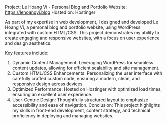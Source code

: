 Project: Le Hoang Vi - Personal Blog and Portfolio
Website: https://lehoangvi.blog
Hosted on: Hostinger

As part of my expertise in web development, I designed and developed Le Hoang Vi, a personal blog and portfolio website, using WordPress integrated with custom HTML/CSS. This project demonstrates my ability to create engaging and responsive websites, with a focus on user experience and design aesthetics.

Key features include:

1. Dynamic Content Management: Leveraging WordPress for seamless content updates, allowing for efficient scalability and site management. 
2. Custom HTML/CSS Enhancements: Personalizing the user interface with carefully crafted custom code, ensuring a modern, clean, and responsive design across devices.
3. Optimized Performance: Hosted on Hostinger with optimized load times, ensuring an excellent user experience.
4. User-Centric Design: Thoughtfully structured layout to emphasize accessibility and ease of navigation.
Conclusion: This project highlights my skills in front-end development, content strategy, and technical proficiency in deploying and managing websites.
